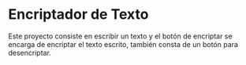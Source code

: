 <h1>Encriptador de Texto</h1>
<p>Este proyecto consiste en escribir un texto y el botón de encriptar se encarga de encriptar el texto escrito, también consta de un botón para desencriptar.</p>

